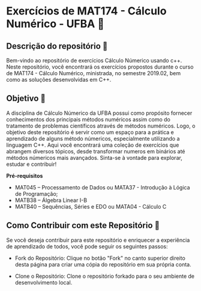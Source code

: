 # Exercícios de MAT174 - Cálculo Numérico - UFBA 🚀

## Descrição do repositório 📝

Bem-vindo ao repositório de exercícios Cálculo Númerico usando c++. Neste repositório, você encontrará os exercícios propostos durante o curso de MAT174 - Cálculo Numérico, ministrada, no semestre 2019.02, bem como as soluções desenvolvidas em C++.

## Objetivo 🎯

A disciplina de Cálculo Númerico da UFBA possui como propósito fornecer conhecimentos dos principais métodos numéricos assim como do tratamento de problemas científicos através de métodos numéricos. Logo, o objetivo deste repositório é servir como um espaço para a prática e aprendizado de alguns método númericos, especialmente utilizando a linguagem C++. Aqui você encontrará uma coleção de exercícios que abrangem diversos tópicos, desde transformar numeros em binários até métodos númericos mais avançados. Sinta-se à vontade para explorar, estudar e contribuir!

**Pré-requisitos** 

- MAT045 – Processamento de Dados ou MATA37 - Introdução à Lógica de Programação;
- MATB38 – Álgebra Linear I-B
- MATB40 – Sequências, Séries e EDO ou MATA04 - Cálculo C

## Como Contribuir com este Repositório 🤝

Se você deseja contribuir para este repositório e enriquecer a experiência de aprendizado de todos, você pode seguir os seguintes passos:

- Fork do Repositório: Clique no botão "Fork" no canto superior direito desta página para criar uma cópia do repositório em sua própria conta.

- Clone o Repositório: Clone o repositório forkado para o seu ambiente de desenvolvimento local.
